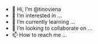- 👋 Hi, I’m @tinoviena
- 👀 I’m interested in ...
- 🌱 I’m currently learning ...
- 💞️ I’m looking to collaborate on ...
- 📫 How to reach me ...

<!---
tinoviena/tinoviena is a ✨ special ✨ repository because its `README.md` (this file) appears on your GitHub profile.
You can click the Preview link to take a look at your changes.
--->
